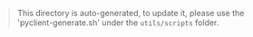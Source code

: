 > This directory is auto-generated, to update it, please use the 'pyclient-generate.sh' under
the `utils/scripts` folder.